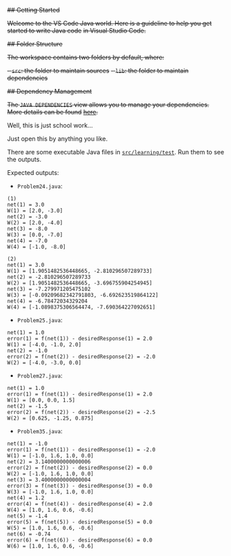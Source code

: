 ~~## Getting Started~~

~~Welcome to the VS Code Java world. Here is a guideline to help you get started to write Java code~~ ~~in Visual Studio Code.~~

~~## Folder Structure~~

~~The workspace contains two folders by default, where:~~

~~- `src`: the folder to maintain sources~~
~~- `lib`: the folder to maintain dependencies~~

~~## Dependency Management~~

~~The `JAVA DEPENDENCIES` view allows you to manage your dependencies. More details can be found~~ ~~[here](https://github.com/microsoft/vscode-java-pack/blob/master/release-notes/v0.9.0~~.~~md#work-with-jar-files-directly).~~

Well, this is just school work...

Just open this by anything you like.

There are some executable Java files in [`src/learning/test`](src/learning/test/). Run them to see the outputs.

Expected outputs:

- `Problem24.java`:

```text
(1)
net(1) = 3.0
W(1) = [2.0, -3.0]
net(2) = -3.0
W(2) = [2.0, -4.0]
net(3) = -8.0
W(3) = [0.0, -7.0]
net(4) = -7.0
W(4) = [-1.0, -8.0]

(2)
net(1) = 3.0
W(1) = [1.9051482536448665, -2.810296507289733]
net(2) = -2.810296507289733
W(2) = [1.9051482536448665, -3.696755904254945]
net(3) = -7.279971205475102
W(3) = [-0.09209682342791803, -6.692623519864122]
net(4) = -6.78472034329204
W(4) = [-1.0898375306564474, -7.690364227092651]

```

- `Problem25.java`:

```text
net(1) = 1.0
error(1) = f(net(1)) - desiredResponse(1) = 2.0
W(1) = [-4.0, -1.0, 2.0]
net(2) = -1.0
error(2) = f(net(2)) - desiredResponse(2) = -2.0
W(2) = [-4.0, -3.0, 0.0]
```

- `Problem27.java`:

```text
net(1) = 1.0
error(1) = f(net(1)) - desiredResponse(1) = 2.0
W(1) = [0.0, 0.0, 1.5]
net(2) = -1.5
error(2) = f(net(2)) - desiredResponse(2) = -2.5
W(2) = [0.625, -1.25, 0.875]
```

- `Problem35.java`:

```text
net(1) = -1.0
error(1) = f(net(1)) - desiredResponse(1) = -2.0
W(1) = [-1.0, 1.6, 1.0, 0.0]
net(2) = 3.1400000000000006
error(2) = f(net(2)) - desiredResponse(2) = 0.0
W(2) = [-1.0, 1.6, 1.0, 0.0]
net(3) = 3.4000000000000004
error(3) = f(net(3)) - desiredResponse(3) = 0.0
W(3) = [-1.0, 1.6, 1.0, 0.0]
net(4) = 1.2
error(4) = f(net(4)) - desiredResponse(4) = 2.0
W(4) = [1.0, 1.6, 0.6, -0.6]
net(5) = -1.4
error(5) = f(net(5)) - desiredResponse(5) = 0.0
W(5) = [1.0, 1.6, 0.6, -0.6]
net(6) = -0.74
error(6) = f(net(6)) - desiredResponse(6) = 0.0
W(6) = [1.0, 1.6, 0.6, -0.6]
```
